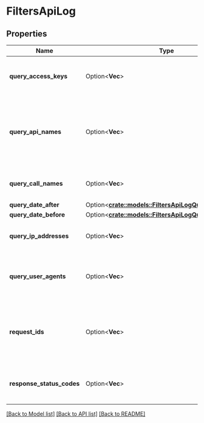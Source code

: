 # FiltersApiLog

## Properties

Name | Type | Description | Notes
------------ | ------------- | ------------- | -------------
**query_access_keys** | Option<**Vec<String>**> | The access keys used for the logged calls. | [optional]
**query_api_names** | Option<**Vec<String>**> | The names of the APIs of the logged calls (always `oapi` for the OUTSCALE API). | [optional]
**query_call_names** | Option<**Vec<String>**> | The names of the logged calls. | [optional]
**query_date_after** | Option<[**crate::models::FiltersApiLogQueryDateAfter**](FiltersApiLog_QueryDateAfter.md)> |  | [optional]
**query_date_before** | Option<[**crate::models::FiltersApiLogQueryDateBefore**](FiltersApiLog_QueryDateBefore.md)> |  | [optional]
**query_ip_addresses** | Option<**Vec<String>**> | The IPs used for the logged calls. | [optional]
**query_user_agents** | Option<**Vec<String>**> | The user agents of the HTTP requests of the logged calls. | [optional]
**request_ids** | Option<**Vec<String>**> | The request IDs provided in the responses of the logged calls. | [optional]
**response_status_codes** | Option<**Vec<i32>**> | The HTTP status codes of the logged calls. | [optional]

[[Back to Model list]](../README.md#documentation-for-models) [[Back to API list]](../README.md#documentation-for-api-endpoints) [[Back to README]](../README.md)


